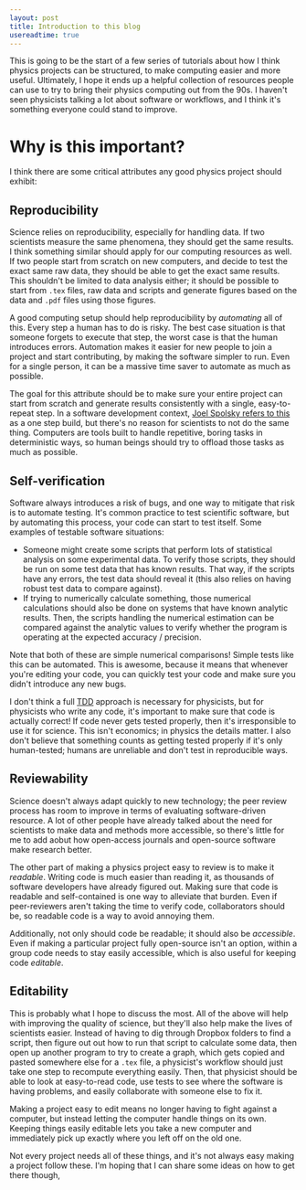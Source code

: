 ```yaml
---
layout: post
title: Introduction to this blog
usereadtime: true
---
```


This is going to be the start of a few series of tutorials about how I think physics projects can be structured, 
to make computing easier and more useful. Ultimately, I hope it ends up a helpful collection of resources people 
can use to try to bring their physics computing out from the 90s. I haven't seen physicists talking a lot about 
software or workflows, and I think it's something everyone could stand to improve.


# Why is this important?
I think there are some critical attributes any good physics project should exhibit:
## Reproducibility
Science relies on reproducibility, especially for handling data. If two scientists measure the same phenomena, they 
should get the same results. I think something similar should apply for our computing resources as well. If two 
people start from scratch on new computers, and decide to test the exact same raw data, they should be able to get 
the exact same results. This shouldn't be limited to data analysis either; it should be possible to start from 
`.tex` files, raw data and scripts and generate figures based on the data and `.pdf` files using those figures. 

A good computing setup should help reproducibility by _automating_ all of this. Every step a human has to do is risky.
The best case situation is that someone forgets to execute that step, the worst case is that the human introduces 
errors. Automation makes it easier for new people to join a project and start contributing, by making the software 
simpler to run. Even for a single person, it can be a massive time saver to automate as much as possible.

The goal for this attribute should be to make sure your entire project can start from scratch and generate results 
consistently with a single, easy-to-repeat step. In a software development context, 
[Joel Spolsky refers to this](https://www.joelonsoftware.com/2000/08/09/the-joel-test-12-steps-to-better-code/)
as a one step build, but there's no reason for scientists to not do the same thing. Computers are tools built to handle 
repetitive, boring tasks in deterministic ways, so human beings should try to offload those tasks as much as possible.

## Self-verification
Software always introduces a risk of bugs, and one way to mitigate that risk is to automate testing. It's common
practice to test scientific software, but by automating this process, your code can start to test itself. Some examples 
of testable software situations:
* Someone might create some scripts that perform lots of statistical analysis on some experimental data. To verify
those scripts, they should be run on some test data that has known results. That way, if the scripts have any errors,
the test data should reveal it (this also relies on having robust test data to compare against).
* If trying to numerically calculate something, those numerical calculations should also be done on systems that have 
known analytic results. Then, the scripts handling the numerical estimation can be compared against the analytic values 
to verify whether the program is operating at the expected accuracy / precision.

Note that both of these are simple numerical comparisons! Simple tests like this can be automated. This is awesome, 
because it means that whenever you're editing your code, you can quickly test your code and make sure you didn't 
introduce any new bugs. 

I don't think a full [TDD](https://en.wikipedia.org/wiki/Test-driven_development) approach is necessary for physicists,
but for physicists who write any code, it's important to make sure that code is actually correct! If code never 
gets tested properly, then it's irresponsible to use it for science. This isn't economics; in physics the details matter.
I also don't believe that something counts as getting tested properly if it's only human-tested; humans are unreliable
and don't test in reproducible ways.

## Reviewability
Science doesn't always adapt quickly to new technology; the peer review process has room to improve in terms of 
evaluating software-driven resource. A lot of other people have already talked about the need for scientists to make
data and methods more accessible, so there's little for me to add aobut how open-access journals and open-source 
software make research better.

The other part of making a physics project easy to review is to make it _readable_. Writing code is much easier 
than reading it, as thousands of software developers have already figured out. Making sure that code is readable
and self-contained is one way to alleviate that burden. Even if peer-reviewers aren't taking the time to verify code, 
collaborators should be, so readable code is a way to avoid annoying them.  

Additionally, not only should code be readable; it should also be _accessible_. Even if making a particular project fully 
open-source isn't an option, within a group code needs to stay easily accessible, which is also useful for keeping code
_editable_.

## Editability

This is probably what I hope to discuss the most. All of the above will help with improving the quality of science,
but they'll also help make the lives of scientists easier. Instead of having to dig through Dropbox folders to find a 
script, then figure out out how to run that script to calculate some data, then open up another program to try to 
create a graph, which gets copied and pasted somewhere else for a `.tex` file, a physicist's workflow should just take
one step to recompute everything easily. Then, that physicist should be able to look at easy-to-read code, use tests
to see where the software is having problems, and easily collaborate with someone else to fix it.

Making a project easy to edit means no longer having to fight against a computer, but instead letting the computer handle
things on its own. Keeping things easily editable lets you take a new computer and immediately pick up exactly where 
you left off on the old one.

Not every project needs all of these things, and it's not always easy making a project follow these. I'm hoping that 
I can share some ideas on how to get there though,  